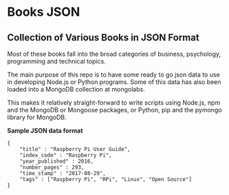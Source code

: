 # Books JSON

## Collection of Various Books in JSON Format

Most of these books fall into the broad categories of business, psychology, programming and technical topics.

The main purpose of this repo is to have some ready to go json data to use in developing Node.js or Python programs. Some of this data has also been loaded into a MongoDB collection at mongolabs.

This makes it relatively straight-forward to write scripts using Node.js, npm and the MongoDB or Mongoose packages, or Python, pip and the pymongo library for MongoDB.

**Sample JSON data format**

	{
    	"title" : "Raspberry Pi User Guide",
    	"index_code" : "Raspberry Pi",
    	"year_published" : 2016,
    	"number_pages" : 293,
    	"time_stamp" : "2017-08-29",
    	"tags" : ["Raspberry Pi", "RPi", "Linux", "Open Source"]
    }

